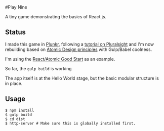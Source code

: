 #Play Nine

A tiny game demonstrating the basics of React.js.

## Status
I made this game in [Plunkr](http://embed.plnkr.co/YjJMHTQhvi5O2F89L1BB/), following a [tutorial on Pluralsight](https://app.pluralsight.com/library/courses/react-js-getting-started/table-of-contents) and I'm now rebuilding based on [Atomic Design principles](http://patternlab.io/about.html) with Gulp/Babel coolness.

I'm using the [React/Atomic Good Start](https://bitbucket.org/ZacSmith777/react-atomic-goodstart/src) as an example.

So far, the `gulp build` is working


The app itself is at the Hello World stage, but the basic modular structure is in place.

## Usage
```
$ npm install
$ gulp build
$ cd dist
$ http-server # Make sure this is globally installed first.
```

